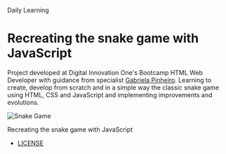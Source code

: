 Daily Learning

# Recreating the snake game with JavaScript

Project developed at Digital Innovation One's Bootcamp HTML Web Developer with guidance from specialist [Gabriela Pinheiro](http://www.github.com/SpruceGabriela "Gabriela Pinheiro").
Learning to create, develop from scratch and in a simple way the classic snake game using HTML, CSS and JavaScript and implementing improvements and evolutions.

![Snake Game](https://user-images.githubusercontent.com/95108889/166008987-5b592518-48dd-4eab-964c-1fe9a2b979fa.jpg)

Recreating the snake game with JavaScript

- [LICENSE](./LICENSE) 
